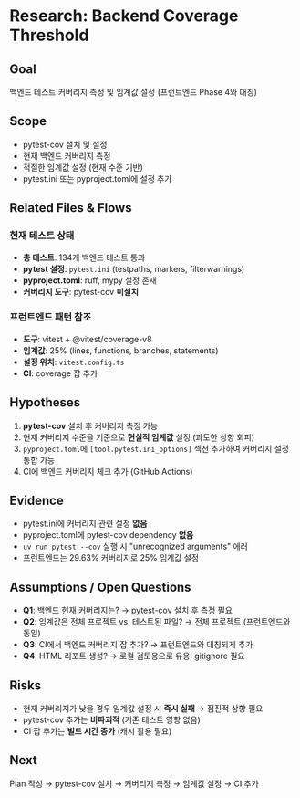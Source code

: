 # Research: Backend Coverage Threshold

## Goal
백엔드 테스트 커버리지 측정 및 임계값 설정 (프런트엔드 Phase 4와 대칭)

## Scope
- pytest-cov 설치 및 설정
- 현재 백엔드 커버리지 측정
- 적절한 임계값 설정 (현재 수준 기반)
- pytest.ini 또는 pyproject.toml에 설정 추가

## Related Files & Flows

### 현재 테스트 상태
- **총 테스트**: 134개 백엔드 테스트 통과
- **pytest 설정**: `pytest.ini` (testpaths, markers, filterwarnings)
- **pyproject.toml**: ruff, mypy 설정 존재
- **커버리지 도구**: pytest-cov **미설치**

### 프런트엔드 패턴 참조
- **도구**: vitest + @vitest/coverage-v8
- **임계값**: 25% (lines, functions, branches, statements)
- **설정 위치**: `vitest.config.ts`
- **CI**: coverage 잡 추가

## Hypotheses
1. **pytest-cov** 설치 후 커버리지 측정 가능
2. 현재 커버리지 수준을 기준으로 **현실적 임계값** 설정 (과도한 상향 회피)
3. `pyproject.toml`에 `[tool.pytest.ini_options]` 섹션 추가하여 커버리지 설정 통합 가능
4. CI에 백엔드 커버리지 체크 추가 (GitHub Actions)

## Evidence
- pytest.ini에 커버리지 관련 설정 **없음**
- pyproject.toml에 pytest-cov dependency **없음**
- `uv run pytest --cov` 실행 시 "unrecognized arguments" 에러
- 프런트엔드는 29.63% 커버리지로 25% 임계값 설정

## Assumptions / Open Questions
- **Q1**: 백엔드 현재 커버리지는? → pytest-cov 설치 후 측정 필요
- **Q2**: 임계값은 전체 프로젝트 vs. 테스트된 파일? → 전체 프로젝트 (프런트엔드와 동일)
- **Q3**: CI에서 백엔드 커버리지 잡 추가? → 프런트엔드와 대칭되게 추가
- **Q4**: HTML 리포트 생성? → 로컬 검토용으로 유용, gitignore 필요

## Risks
- 현재 커버리지가 낮을 경우 임계값 설정 시 **즉시 실패** → 점진적 상향 필요
- pytest-cov 추가는 **비파괴적** (기존 테스트 영향 없음)
- CI 잡 추가는 **빌드 시간 증가** (캐시 활용 필요)

## Next
Plan 작성 → pytest-cov 설치 → 커버리지 측정 → 임계값 설정 → CI 추가
